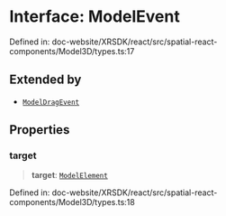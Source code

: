 # Interface: ModelEvent

Defined in: doc-website/XRSDK/react/src/spatial-react-components/Model3D/types.ts:17

## Extended by

- [`ModelDragEvent`](ModelDragEvent.md)

## Properties

### target

> **target**: [`ModelElement`](ModelElement.md)

Defined in: doc-website/XRSDK/react/src/spatial-react-components/Model3D/types.ts:18
